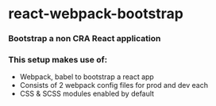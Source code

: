 # react-webpack-bootstrap

### Bootstrap a non CRA React application

### This setup makes use of:

- Webpack, babel to bootstrap a react app
- Consists of 2 webpack config files for prod and dev each
- CSS & SCSS modules enabled by default